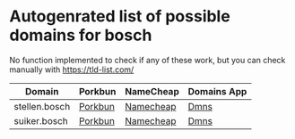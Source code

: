 # Autogenrated list of possible domains for bosch

No function implemented to check if any of these work, but you can check manually with https://tld-list.com/

| Domain | Porkbun | NameCheap | Domains App |
|---|---|---|---|
| stellen.bosch | [Porkbun](https://porkbun.com/checkout/search?prb=e814663da1&tlds=&idnLanguage=&search=search&q=stellen.bosch) | [Namecheap](https://www.namecheap.com/domains/registration/results/?domain=stellen.bosch) | [Dmns](https://dmns.app/domains?q=stellen.bosch) |
| suiker.bosch | [Porkbun](https://porkbun.com/checkout/search?prb=e814663da1&tlds=&idnLanguage=&search=search&q=suiker.bosch) | [Namecheap](https://www.namecheap.com/domains/registration/results/?domain=suiker.bosch) | [Dmns](https://dmns.app/domains?q=suiker.bosch) |
